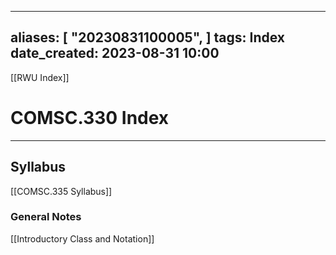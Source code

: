 
---
aliases: [ "20230831100005",  ]
tags: Index
date_created: 2023-08-31 10:00
---
[[RWU Index]]
# COMSC.330 Index
---
## Syllabus
[[COMSC.335 Syllabus]]
### General Notes
[[Introductory Class and Notation]]
